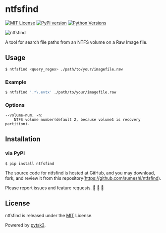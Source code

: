 # ntfsfind

[![MIT License](http://img.shields.io/badge/license-MIT-blue.svg?style=flat)](LICENSE)
[![PyPI version](https://badge.fury.io/py/ntfsfind.svg)](https://badge.fury.io/py/ntfsfind)
[![Python Versions](https://img.shields.io/pypi/pyversions/ntfsfind.svg)](https://pypi.org/project/ntfsfind/)

![ntfsfind](https://gist.githubusercontent.com/sumeshi/c2f430d352ae763273faadf9616a29e5/raw/baa85b045e0043914218cf9c0e1d1722e1e7524b/ntfsfind.svg)

A tool for search file paths from an NTFS volume on a Raw Image file.

## Usage

```bash
$ ntfsfind <query_regex> ./path/to/your/imagefile.raw
```

### Example

```.bash
$ ntfsfind '.*\.evtx' ./path/to/your/imagefile.raw
```

### Options
```
--volume-num, -n:
    NTFS volume number(default 2, because volume1 is recovery partition).
```

## Installation

### via PyPI

```
$ pip install ntfsfind
```

The source code for ntfsfind is hosted at GitHub, and you may download, fork, and review it from this repository(https://github.com/sumeshi/ntfsfind).

Please report issues and feature requests. :sushi: :sushi: :sushi:

## License

ntfsfind is released under the [MIT](https://github.com/sumeshi/ntfsfind/blob/master/LICENSE) License.

Powered by [pytsk3](https://github.com/py4n6/pytsk).  